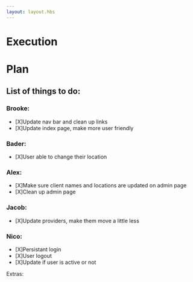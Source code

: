 ```yaml
---
layout: layout.hbs
---
```


# Execution

# Plan

## List of things to do:
### Brooke:
* [X]Update nav bar and clean up links
* [X]Update index page, make more user friendly

### Bader:
* [X]User able to change their location

### Alex:
* [X]Make sure client names and locations are updated on admin page
* [X]Clean up admin page

### Jacob:
* [X]Update providers, make them move a little less

### Nico:
* [X]Persistant login
* [X]User logout
* [X]Update if user is active or not

Extras:

